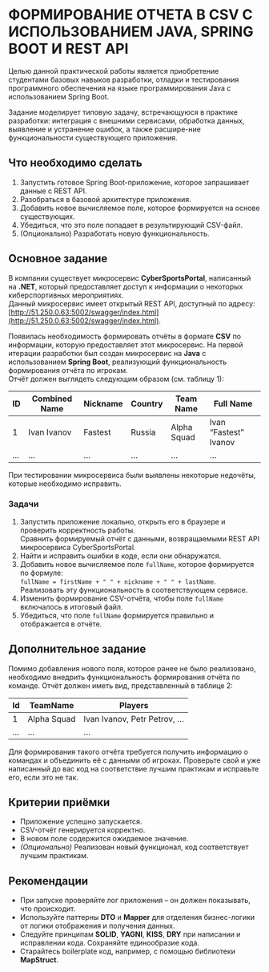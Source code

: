 # ФОРМИРОВАНИЕ ОТЧЕТА В CSV С ИСПОЛЬЗОВАНИЕМ JAVA, SPRING BOOT И REST API
Целью данной практической работы является приобретение студентами базовых навыков разработки, отладки и тестирования программного обеспечения на языке программирования Java с использованием Spring Boot.

Задание моделирует типовую задачу, встречающуюся в практике разработки: интеграция с внешними сервисами, обработка данных, выявление и устранение ошибок, а также расшире-ние функциональности существующего приложения.

## Что необходимо сделать
1.	Запустить готовое Spring Boot-приложение, которое запрашивает данные с REST API.
2.	Разобраться в базовой архитектуре приложения.
3.	Добавить новое вычисляемое поле, которое формируется на основе существующих.
4.	Убедиться, что это поле попадает в результирующий CSV-файл.
5.	(Опционально) Разработать новую функциональность.

## Основное задание
В компании существует микросервис **CyberSportsPortal**, написанный на **.NET**, который предоставляет доступ к информации о некоторых киберспортивных мероприятиях.  
Данный микросервис имеет открытый REST API, доступный по адресу:  
[http://51.250.0.63:5002/swagger/index.html](http://51.250.0.63:5002/swagger/index.html).

Появилась необходимость формировать отчёты в формате **CSV** по информации, которую предоставляет этот микросервис.
На первой итерации разработки был создан микросервис на **Java** с использованием **Spring Boot**, реализующий функциональность формирования отчёта по игрокам.  
Отчёт должен выглядеть следующим образом (см. таблицу 1):

| ID | Combined Name | Nickname | Country | Team Name   | Full Name               |
|----|---------------|----------|---------|-------------|-------------------------|
| 1  | Ivan Ivanov   | Fastest  | Russia  | Alpha Squad | Ivan “Fastest” Ivanov   |
| …  | …             | …        | …       | …           | …                       |

При тестировании микросервиса были выявлены некоторые недочёты, которые необходимо исправить.

### Задачи
1. Запустить приложение локально, открыть его в браузере и проверить корректность работы.  
   Сравнить формируемый отчёт с данными, возвращаемыми REST API микросервиса CyberSportsPortal.
2. Найти и исправить ошибки в коде, если они обнаружатся.
3. Добавить новое вычисляемое поле `fullName`, которое формируется по формуле:  
   `fullName = firstName + " " + nickname + " " + lastName`.  
   Реализовать эту функциональность в соответствующем сервисе.
4. Изменить формирование CSV-отчёта, чтобы поле `fullName` включалось в итоговый файл.
5. Убедиться, что поле `fullName` формируется правильно и отображается в отчёте.

## Дополнительное задание
Помимо добавления нового поля, которое ранее не было реализовано, необходимо внедрить функциональность формирования отчёта по команде.
Отчёт должен иметь вид, представленный в таблице 2:

| Id | TeamName    | Players                          |
|-----|-------------|---------------------------------|
| 1   | Alpha Squad | Ivan Ivanov, Petr Petrov, …     |
| …   | …           | …                               |

Для формирования такого отчёта требуется получить информацию о командах и объединить её с данными об игроках.
Проверьте свой и уже написанный до вас код на соответствие лучшим практикам и исправьте его, если это не так.

## Критерии приёмки
- Приложение успешно запускается.
- CSV-отчёт генерируется корректно.
- В новом поле содержится ожидаемое значение.
- *(Опционально)* Реализован новый функционал, код соответствует лучшим практикам.

## Рекомендации
- При запуске проверяйте лог приложения – он должен показывать, что происходит.
- Используйте паттерны **DTO** и **Mapper** для отделения бизнес-логики от логики отображения и получения данных.
- Следуйте принципам **SOLID**, **YAGNI**, **KISS**, **DRY** при написании и исправлении кода. Сохраняйте единообразие кода.
- Старайтесь boilerplate код, например, с помощью библиотеки **MapStruct**.

